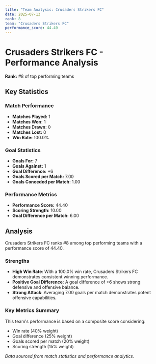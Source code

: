```yaml
---
title: "Team Analysis: Crusaders Strikers FC"
date: 2025-07-13
rank: 8
team: "Crusaders Strikers FC"
performance_score: 44.40
---
```


# Crusaders Strikers FC - Performance Analysis

**Rank:** #8 of top performing teams

## Key Statistics

### Match Performance
- **Matches Played:** 1
- **Matches Won:** 1
- **Matches Drawn:** 0
- **Matches Lost:** 0
- **Win Rate:** 100.0%

### Goal Statistics
- **Goals For:** 7
- **Goals Against:** 1
- **Goal Difference:** +6
- **Goals Scored per Match:** 7.00
- **Goals Conceded per Match:** 1.00

### Performance Metrics
- **Performance Score:** 44.40
- **Scoring Strength:** 10.00
- **Goal Difference per Match:** 6.00

## Analysis

Crusaders Strikers FC ranks #8 among top performing teams with a performance score of 44.40.

### Strengths
- **High Win Rate**: With a 100.0% win rate, Crusaders Strikers FC demonstrates consistent winning performance.
- **Positive Goal Difference**: A goal difference of +6 shows strong defensive and offensive balance.
- **Strong Attack**: Averaging 7.00 goals per match demonstrates potent offensive capabilities.

### Key Metrics Summary

This team's performance is based on a composite score considering:
- Win rate (40% weight)
- Goal difference (25% weight) 
- Goals scored per match (20% weight)
- Scoring strength (15% weight)

*Data sourced from match statistics and performance analytics.*
